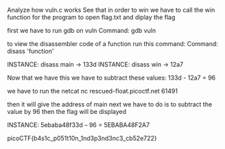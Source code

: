 Analyze how vuln.c works
See that in order to win we have to call the win function for the program to open flag.txt and diplay the flag

first we have to run gdb on vuln
Command: gdb vuln

to view the disassembler code of a function run this command:
Command: disass 'function'

INSTANCE: disass main -> 133d
INSTANCE: disass win -> 12a7

Now that we have this we have to subtract these values:
133d - 12a7 = 96

we have to run the netcat nc rescued-float.picoctf.net 61491

then it will give the address of main
next we have to do is to subtract the value by 96 then the flag will be displayed

INSTANCE: 5ebaba48f33d – 96 = 5EBABA48F2A7

picoCTF{b4s1c_p051t10n_1nd3p3nd3nc3_cb52e722}
